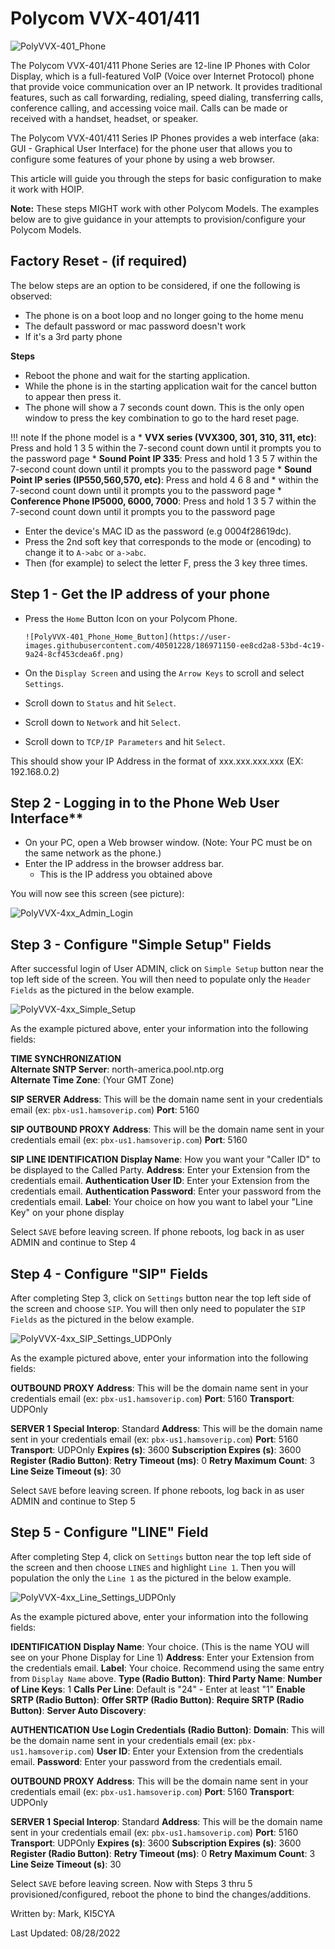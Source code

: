 # Polycom VVX-401/411
![PolyVVX-401_Phone](https://user-images.githubusercontent.com/40501228/186971221-e9fd9166-ddc9-43d0-a756-6f062820867e.png)

The Polycom VVX-401/411 Phone Series are 12-line IP Phones with Color Display, which is a full-featured VoIP (Voice over Internet Protocol) phone that provide voice communication over an IP network. It provides traditional features, such as call forwarding, redialing, speed dialing, transferring calls, conference calling, and accessing voice mail. Calls can be made or received with a handset, headset, or speaker.

The Polycom VVX-401/411 Series IP Phones provides a web interface (aka: GUI - Graphical User Interface) for the phone user that allows you to configure some features of your phone by using a web browser.

This article will guide you through the steps for basic configuration to make it work with HOIP.

**Note:** These steps MIGHT work with other Polycom Models. The examples below are to give guidance in your attempts to provision/configure your Polycom Models.

## Factory Reset - (if required)

The below steps are an option to be considered, if one the following is observed:

* The phone is on a boot loop and no longer going to the home menu
* The default password or mac password doesn't work
* If it's a 3rd party phone

**Steps**

* Reboot the phone and wait for the starting application.
* While the phone is in the starting application wait for the cancel button to appear then press it.
* The phone will show a 7 seconds count down. This is the only open window to press the key combination to go to the hard reset page.

!!! note If the phone model is a
      * **VVX series (VVX300, 301, 310, 311, etc)**: Press and hold 1 3 5 within the 7-second count down until it prompts you to the password page
      * **Sound Point IP 335**: Press and hold 1 3 5 7 within the 7-second count down until it prompts you to the password page
      * **Sound Point IP series (IP550,560,570, etc)**: Press and hold 4 6 8 and \* within the 7-second count down until it prompts you to the password page
      * **Conference Phone IP5000, 6000, 7000**: Press and hold 1 3 5 7 within the 7-second count down until it prompts you to the password page

* Enter the device's MAC ID as the password (e.g 0004f28619dc).
* Press the 2nd soft key that corresponds to the mode or (encoding) to change it to ```A->abc``` or ```a->abc```.
* Then (for example) to select the letter F, press the 3 key three times.

## Step 1 - Get the IP address of your phone

* Press the ```Home``` Button Icon on your Polycom Phone.

      ![PolyVVX-401_Phone_Home_Button](https://user-images.githubusercontent.com/40501228/186971150-ee8cd2a8-53bd-4c19-9a24-8cf453cdea6f.png)

* On the ```Display Screen``` and using the ```Arrow Keys``` to scroll and select ```Settings```.
* Scroll down to ```Status``` and hit ```Select```.
* Scroll down to ```Network``` and hit ```Select```.
* Scroll down to ```TCP/IP Parameters``` and hit ```Select```.

This should show your IP Address in the format of xxx.xxx.xxx.xxx (EX: 192.168.0.2)

## Step 2 - Logging in to the Phone Web User Interface**

* On your PC, open a Web browser window. (Note: Your PC must be on the same network as the phone.)
* Enter the IP address in the browser address bar.
   - This is the IP address you obtained above

You will now see this screen (see picture):

![PolyVVX-4xx_Admin_Login](https://user-images.githubusercontent.com/40501228/186971274-1e9c79e5-9db8-4f34-837b-496b0035f08a.png)

## Step 3 - Configure "Simple Setup" Fields

After successful login of User ADMIN, click on  ```Simple Setup``` button near the top left side of the screen. You will then need to populate only the ```Header Fields```  as the pictured in the below example.

![PolyVVX-4xx_Simple_Setup](https://user-images.githubusercontent.com/40501228/186971309-fc32d13e-798a-418b-93fa-eb94ba2f5eab.png)

As the example pictured above, enter your information into the following fields:

**TIME SYNCHRONIZATION**</br>
**Alternate SNTP Server**: north-america.pool.ntp.org</br>
**Alternate Time Zone**: (Your GMT Zone)</br>

**SIP SERVER**
**Address**: This will be the domain name sent in your credentials email (ex: ```pbx-us1.hamsoverip.com```)
**Port**: 5160

**SIP OUTBOUND PROXY**
**Address**: This will be the domain name sent in your credentials email (ex: ```pbx-us1.hamsoverip.com```)
**Port**: 5160

**SIP LINE IDENTIFICATION**
**Display Name**: How you want your "Caller ID" to be displayed to the Called Party. 
**Address**: Enter your Extension from the credentials email.
**Authentication User ID**: Enter your Extension from the credentials email.
**Authentication Password**: Enter your password from the credentials email.
**Label**:  Your choice on how you want to label your "Line Key" on your phone display

Select ```SAVE``` before leaving screen.
If phone reboots, log back in as user ADMIN and continue to Step 4

## Step 4 - Configure "SIP" Fields

After completing Step 3, click on  ```Settings``` button near the top left side of the screen and choose ```SIP```. You will then only need to populater the ```SIP Fields``` as the pictured in the below example.

![PolyVVX-4xx_SIP_Settings_UDPOnly](https://user-images.githubusercontent.com/40501228/186977655-6c78bd46-d138-4374-8512-de3044bde942.png)

As the example pictured above, enter your information into the following fields:

**OUTBOUND PROXY**
**Address**: This will be the domain name sent in your credentials email (ex: ```pbx-us1.hamsoverip.com```)
**Port**: 5160
**Transport**: UDPOnly

**SERVER 1**
**Special Interop**: Standard
**Address**: This will be the domain name sent in your credentials email (ex: ```pbx-us1.hamsoverip.com```)
**Port**: 5160
**Transport**: UDPOnly
**Expires (s)**: 3600
**Subscription Expires (s)**: 3600
**Register (Radio Button)**: <YES>
**Retry Timeout (ms)**: 0
**Retry Maximum Count**: 3
**Line Seize Timeout (s)**: 30

Select ```SAVE``` before leaving screen.
If phone reboots, log back in as user ADMIN and continue to Step 5

## Step 5 - Configure "LINE" Field

After completing Step 4, click on  ```Settings``` button near the top left side of the screen and then choose ```LINES``` and highlight ```Line 1```.
Then you will population the only the ```Line 1```  as the pictured in the below example.

![PolyVVX-4xx_Line_Settings_UDPOnly](https://user-images.githubusercontent.com/40501228/186977709-adbf52a8-fa45-4eb9-91ee-c887caeb55c0.png)

As the example pictured above, enter your information into the following fields:


**IDENTIFICATION**
**Display Name**: Your choice.  (This is the name YOU will see on your Phone Display for Line 1)
**Address**: Enter your Extension from the credentials email.
**Label**: Your choice. Recommend using the same entry from ```Display Name``` above.
**Type (Radio Button)**: <Private>
**Third Party Name**: <Leave Blank>
**Number of Line Keys**: 1
**Calls Per Line**: Default is "24" - Enter at least "1"
**Enable SRTP (Radio Button)**: <Yes>
**Offer SRTP (Radio Button)**: <No>
**Require SRTP (Radio Button)**: <No>
**Server Auto Discovery**: <Enable>

**AUTHENTICATION**
**Use Login Credentials (Radio Button)**: <Disable>
**Domain**: This will be the domain name sent in your credentials email (ex: ```pbx-us1.hamsoverip.com```)
**User ID**: Enter your Extension from the credentials email.
**Password**: Enter your password from the credentials email.


**OUTBOUND PROXY**
**Address**: This will be the domain name sent in your credentials email (ex: ```pbx-us1.hamsoverip.com```)
**Port**: 5160
**Transport**: UDPOnly

**SERVER 1**
**Special Interop**: Standard
**Address**: This will be the domain name sent in your credentials email (ex: ```pbx-us1.hamsoverip.com```)
**Port**: 5160
**Transport**: UDPOnly
**Expires (s)**: 3600
**Subscription Expires (s)**: 3600
**Register (Radio Button)**: <YES>
**Retry Timeout (ms)**: 0
**Retry Maximum Count**: 3
**Line Seize Timeout (s)**: 30

Select ```SAVE``` before leaving screen.
Now with Steps 3 thru 5 provisioned/configured, reboot the phone to bind the changes/additions.

Written by: Mark, KI5CYA

Last Updated: 08/28/2022
